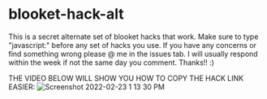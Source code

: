 # blooket-hack-alt
This is a secret alternate set of blooket hacks that work. 
Make sure to type "javascript:" before any set of hacks you use. 
If you have any concerns or find something wrong please @ me in the issues tab. 
I will usually respond within the week if not the same day you comment. Thanks!! :)

THE VIDEO BELOW WILL SHOW YOU HOW TO COPY THE HACK LINK EASIER:
![Screenshot 2022-02-23 1 13 30 PM](https://user-images.githubusercontent.com/99492003/155583989-512ed9dd-d22c-4d81-93e3-a5333e1bcd7a.png)

